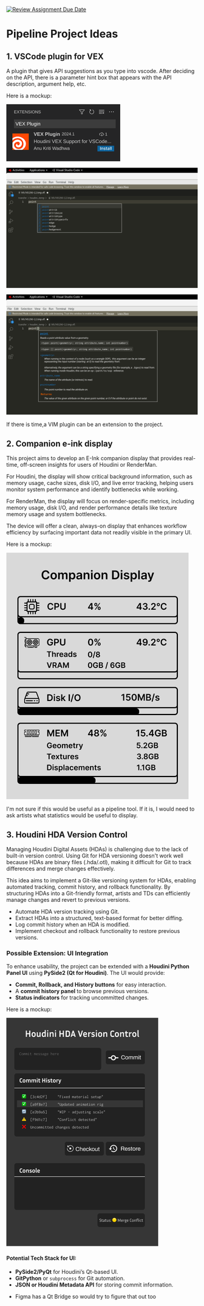 [![Review Assignment Due Date](https://classroom.github.com/assets/deadline-readme-button-22041afd0340ce965d47ae6ef1cefeee28c7c493a6346c4f15d667ab976d596c.svg)](https://classroom.github.com/a/Tn7g_Mhz)

# Pipeline Project Ideas

## 1. VSCode plugin for VEX

A plugin that gives API suggestions as you type into vscode.
After deciding on the API, there is a parameter hint box that appears with the API description, argument help, etc.

Here is a mockup:

![extension-mockup](./assets/extension-mockup.png)

![APISuggestions-mockup](./assets/APISuggestions-mockup.png)

![APIHint-mockup](./assets/APIHint-mockup.png)

If there is time,a VIM plugin can be an extension to the project.

## 2. Companion e-ink display

This project aims to develop an E-Ink companion display that provides real-time, off-screen insights for users of Houdini or RenderMan. 

For Houdini, the display will show critical background information, such as memory usage, cache sizes, disk I/O, and live error tracking, helping users monitor system performance and identify bottlenecks while working. 

For RenderMan, the display will focus on render-specific metrics, including memory usage, disk I/O, and render performance details like texture memory usage and system bottlenecks. 

The device will offer a clean, always-on display that enhances workflow efficiency by surfacing important data not readily visible in the primary UI.

Here is a mockup:

![einkDisplay-mockup](./assets/einkDisplay-mockup.png)

I'm not sure if this would be useful as a pipeline tool. If it is, I would need to ask artists what statistics would be useful to display.

## 3. Houdini HDA Version Control

Managing Houdini Digital Assets (HDAs) is challenging due to the lack of built-in version control. Using Git for HDA versioning doesn't work well because HDAs are binary files (.hda/.otl), making it difficult for Git to track differences and merge changes effectively.

This idea aims to implement a Git-like versioning system for HDAs, enabling automated tracking, commit history, and rollback functionality. By structuring HDAs into a Git-friendly format, artists and TDs can efficiently manage changes and revert to previous versions.

- Automate HDA version tracking using Git.
- Extract HDAs into a structured, text-based format for better diffing.
- Log commit history when an HDA is modified.
- Implement checkout and rollback functionality to restore previous versions.

### Possible Extension: UI Integration
To enhance usability, the project can be extended with a **Houdini Python Panel UI** using **PySide2 (Qt for Houdini)**. The UI would provide:
- **Commit, Rollback, and History buttons** for easy interaction.
- A **commit history panel** to browse previous versions.
- **Status indicators** for tracking uncommitted changes.

Here is a mockup:

![HDAVerCtrl-mockup](./assets/HDAVerCtrl-mockup.png)

#### Potential Tech Stack for UI:
- **PySide2/PyQt** for Houdini’s Qt-based UI.
- **GitPython** or `subprocess` for Git automation.
- **JSON or Houdini Metadata API** for storing commit information.
* Figma has a Qt Bridge so would try to figure that out too
